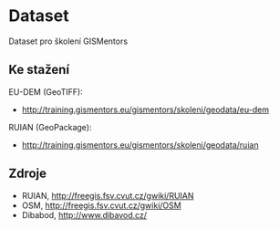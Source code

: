 Dataset
=======

Dataset pro školení GISMentors

Ke stažení
---------

EU-DEM (GeoTIFF):

* http://training.gismentors.eu/gismentors/skoleni/geodata/eu-dem

RUIAN (GeoPackage):

* http://training.gismentors.eu/gismentors/skoleni/geodata/ruian

Zdroje
------

* RUIAN, http://freegis.fsv.cvut.cz/gwiki/RUIAN
* OSM, http://freegis.fsv.cvut.cz/gwiki/OSM
* Dibabod, http://www.dibavod.cz/